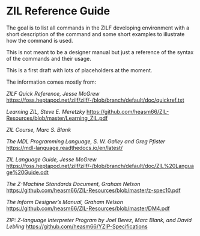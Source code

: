 # ZIL Reference Guide

The goal is to list all commands in the ZILF developing environment with a short description 
of the command and some short examples to illustrate how the command is used.

This is not meant to be a designer manual but just a reference of the syntax of 
the commands and their usage.

This is a first draft with lots of placeholders at the moment.

The information comes mostly from:

  *ZILF Quick Reference, Jesse McGrew*
  https://foss.heptapod.net/zilf/zilf/-/blob/branch/default/doc/quickref.txt
  
  *Learning ZIL, Steve E. Meretzky*
  https://github.com/heasm66/ZIL-Resources/blob/master/Learning_ZIL.pdf
  
  *ZIL Course, Marc S. Blank*
  
  *The MDL Programming Language, S. W. Galley and Greg Pfister*
  https://mdl-language.readthedocs.io/en/latest/
  
  *ZIL Language Guide, Jesse McGrew*
  https://foss.heptapod.net/zilf/zilf/-/blob/branch/default/doc/ZIL%20Language%20Guide.odt
  
  *The Z-Machine Standards Document, Graham Nelson*
  https://github.com/heasm66/ZIL-Resources/blob/master/z-spec10.pdf
  
  *The Inform Designer’s Manual, Graham Nelson*
  https://github.com/heasm66/ZIL-Resources/blob/master/DM4.pdf
  
  *ZIP: Z-language Interpreter Program by Joel Berez, Marc Blank, and David Lebling*
  https://github.com/heasm66/YZIP-Specifications
